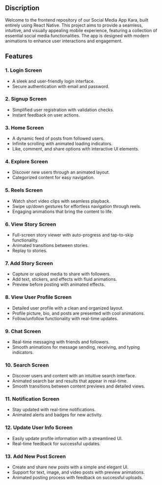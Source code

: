 
## Discription
Welcome to the frontend repository of our Social Media App Kara, built entirely using React Native. This project aims to provide a seamless, intuitive, and visually appealing mobile experience, featuring a collection of essential social media functionalities. The app is designed with modern animations to enhance user interactions and engagement.


## Features

### 1. **Login Screen**
   - A sleek and user-friendly login interface.
   - Secure authentication with email and password.

### 2. **Signup Screen**
   - Simplified user registration with validation checks.
   - Instant feedback on user actions.

### 3. **Home Screen**
   - A dynamic feed of posts from followed users.
   - Infinite scrolling with animated loading indicators.
   - Like, comment, and share options with interactive UI elements.

### 4. **Explore Screen**
   - Discover new users through an animated layout.
   - Categorized content for easy navigation.

### 5. **Reels Screen**
   - Watch short video clips with seamless playback.
   - Swipe up/down gestures for effortless navigation through reels.
   - Engaging animations that bring the content to life.

### 6. **View Story Screen**
   - Full-screen story viewer with auto-progress and tap-to-skip functionality.
   - Animated transitions between stories.
   - Replay to stories.

### 7. **Add Story Screen**
   - Capture or upload media to share with followers.
   - Add text, stickers, and effects with fluid animations.
   - Preview before posting with animated effects.

### 8. **View User Profile Screen**
   - Detailed user profile with a clean and organized layout.
   - Profile picture, bio, and posts are presented with cool animations.
   - Follow/unfollow functionality with real-time updates.

### 9. **Chat Screen**
   - Real-time messaging with friends and followers.
   - Smooth animations for message sending, receiving, and typing indicators.

### 10. **Search Screen**
   - Discover users and content with an intuitive search interface.
   - Animated search bar and results that appear in real-time.
   - Smooth transitions between content previews and detailed views.

### 11. **Notification Screen**
   - Stay updated with real-time notifications.
   - Animated alerts and badges for new activity.

### 12. **Update User Info Screen**
   - Easily update profile information with a streamlined UI.
   - Real-time feedback for successful updates.

### 13. **Add New Post Screen**
   - Create and share new posts with a simple and elegant UI.
   - Support for text, image, and video posts with preview animations.
   - Animated posting process with feedback on successful uploads.

